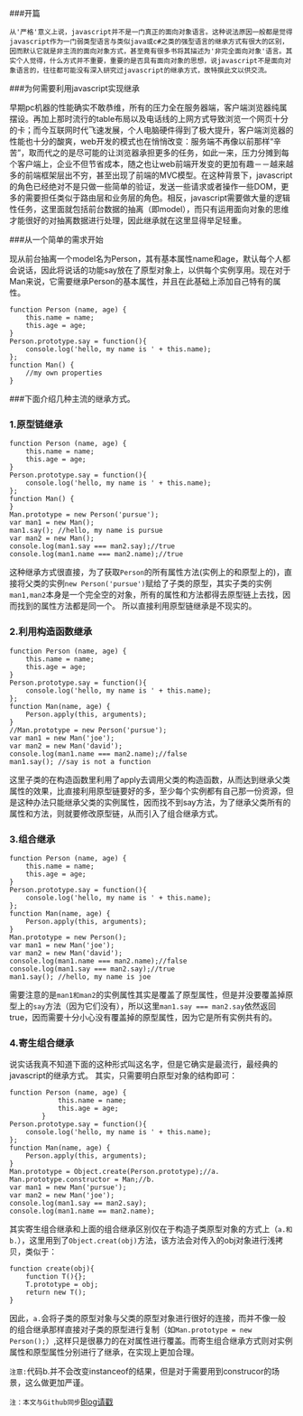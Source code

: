 ###开篇

`
从'严格'意义上说，javascript并不是一门真正的面向对象语言。这种说法原因一般都是觉得javascript作为一门弱类型语言与类似java或c#之类的强型语言的继承方式有很大的区别，因而默认它就是非主流的面向对象方式，甚至竟有很多书将其描述为'非完全面向对象'语言。其实个人觉得，什么方式并不重要，重要的是否具有面向对象的思想，说javascript不是面向对象语言的，往往都可能没有深入研究过javascript的继承方式，故特撰此文以供交流。
`

###为何需要利用javascript实现继承

早期pc机器的性能确实不敢恭维，所有的压力全在服务器端，客户端浏览器纯属摆设。再加上那时流行的table布局以及电话线的上网方式导致浏览一个网页十分的卡；而今互联网时代飞速发展，个人电脑硬件得到了极大提升，客户端浏览器的性能也十分的酸爽，web开发的模式也在悄悄改变：服务端不再像以前那样“辛苦”，取而代之的是尽可能的让浏览器承担更多的任务，如此一来，压力分摊到每个客户端上，企业不但节省成本，随之也让web前端开发变的更加有趣－－越来越多的前端框架层出不穷，甚至出现了前端的MVC模型。在这种背景下，javascript的角色已经绝对不是只做一些简单的验证，发送一些请求或者操作一些DOM，更多的需要担任类似于路由层和业务层的角色。相反，javascript需要做大量的逻辑性任务，这里面就包括前台数据的抽离（即model），而只有运用面向对象的思维才能很好的对抽离数据进行处理，因此继承就在这里显得举足轻重。

###从一个简单的需求开始

现从前台抽离一个model名为Person，其有基本属性name和age，默认每个人都会说话，因此将说话的功能say放在了原型对象上，以供每个实例享用。现在对于Man来说，它需要继承Person的基本属性，并且在此基础上添加自己特有的属性。

```
function Person (name, age) {
    this.name = name;
    this.age = age;
}
Person.prototype.say = function(){
    console.log('hello, my name is ' + this.name);
};
function Man() {
    //my own properties
}
```

###下面介绍几种主流的继承方式。


### 1.原型链继承
```
function Person (name, age) {
    this.name = name;
    this.age = age;
}
Person.prototype.say = function(){
    console.log('hello, my name is ' + this.name);
};
function Man() {
}
Man.prototype = new Person('pursue');
var man1 = new Man();
man1.say(); //hello, my name is pursue
var man2 = new Man();
console.log(man1.say === man2.say);//true
console.log(man1.name === man2.name);//true

```

这种继承方式很直接，为了获取`Person`的所有属性方法(实例上的和原型上的)，直接将父类的实例`new Person('pursue')`赋给了子类的原型，其实子类的实例`man1,man2`本身是一个完全空的对象，所有的属性和方法都得去原型链上去找，因而找到的属性方法都是同一个。
所以直接利用原型链继承是不现实的。

### 2.利用构造函数继承

```
function Person (name, age) {
    this.name = name;
    this.age = age;
}
Person.prototype.say = function(){
    console.log('hello, my name is ' + this.name);
};
function Man(name, age) {
    Person.apply(this, arguments);
}
//Man.prototype = new Person('pursue');
var man1 = new Man('joe');
var man2 = new Man('david');
console.log(man1.name === man2.name);//false
man1.say(); //say is not a function
```

这里子类的在构造函数里利用了apply去调用父类的构造函数，从而达到继承父类属性的效果，比直接利用原型链要好的多，至少每个实例都有自己那一份资源，但是这种办法只能继承父类的实例属性，因而找不到say方法，为了继承父类所有的属性和方法，则就要修改原型链，从而引入了组合继承方式。


### 3.组合继承

```
function Person (name, age) {
    this.name = name;
    this.age = age;
}
Person.prototype.say = function(){
    console.log('hello, my name is ' + this.name);
};
function Man(name, age) {
    Person.apply(this, arguments);
}
Man.prototype = new Person();
var man1 = new Man('joe');
var man2 = new Man('david');
console.log(man1.name === man2.name);//false
console.log(man1.say === man2.say);//true
man1.say(); //hello, my name is joe
```

需要注意的是`man1和man2`的实例属性其实是覆盖了原型属性，但是并没要覆盖掉原型上的`say`方法（因为它们没有），所以这里`man1.say === man2.say`依然返回true，因而需要十分小心没有覆盖掉的原型属性，因为它是所有实例共有的。

### 4.寄生组合继承

说实话我真不知道下面的这种形式叫这名字，但是它确实是最流行，最经典的javascript的继承方式。
其实，只需要明白原型对象的结构即可：

```
function Person (name, age) {
            this.name = name;
            this.age = age;
        }
Person.prototype.say = function(){
    console.log('hello, my name is ' + this.name);
};
function Man(name, age) {
    Person.apply(this, arguments);
}
Man.prototype = Object.create(Person.prototype);//a.
Man.prototype.constructor = Man;//b.
var man1 = new Man('pursue');
var man2 = new Man('joe');
console.log(man1.say == man2.say);
console.log(man1.name == man2.name);
```

其实寄生组合继承和上面的组合继承区别仅在于构造子类原型对象的方式上（`a.和b.`），这里用到了`Object.creat(obj)`方法，该方法会对传入的obj对象进行浅拷贝，类似于：
```
function create(obj){
    function T(){};
    T.prototype = obj;
    return new T();
}
```
因此，`a.`会将子类的原型对象与父类的原型对象进行很好的连接，而并不像一般的组合继承那样直接对子类的原型进行复制（如`Man.prototype = new Person();`）,这样只是很暴力的在对属性进行覆盖。而寄生组合继承方式则对实例属性和原型属性分别进行了继承，在实现上更加合理。

`注意:`代码b.并不会改变instanceof的结果，但是对于需要用到construcor的场景，这么做更加严谨。



`注：本文与Github同步`[Blog请戳](#https://kkkkkxiaofei.github.io/jekyll/update/2015/06/04/inherit.html)